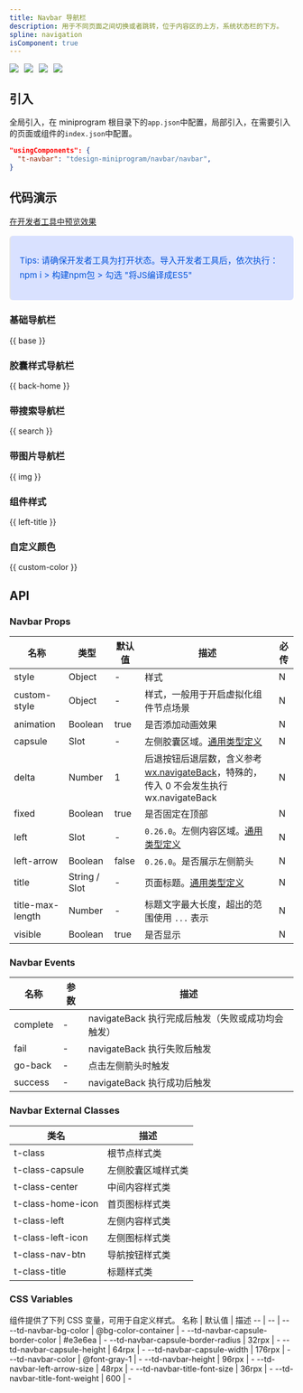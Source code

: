 ```yaml
---
title: Navbar 导航栏
description: 用于不同页面之间切换或者跳转，位于内容区的上方，系统状态栏的下方。
spline: navigation
isComponent: true
---
```


<span class="coverages-badge" style="margin-right: 10px"><img src="https://img.shields.io/badge/coverages%3A%20lines-97%25-blue" /></span><span class="coverages-badge" style="margin-right: 10px"><img src="https://img.shields.io/badge/coverages%3A%20functions-87%25-blue" /></span><span class="coverages-badge" style="margin-right: 10px"><img src="https://img.shields.io/badge/coverages%3A%20statements-95%25-blue" /></span><span class="coverages-badge" style="margin-right: 10px"><img src="https://img.shields.io/badge/coverages%3A%20branches-84%25-blue" /></span>
## 引入

全局引入，在 miniprogram 根目录下的`app.json`中配置，局部引入，在需要引入的页面或组件的`index.json`中配置。

```json
"usingComponents": {
  "t-navbar": "tdesign-miniprogram/navbar/navbar",
}
```

## 代码演示

<a href="https://developers.weixin.qq.com/s/REHT3emm7kS5" title="在开发者工具中预览效果" target="_blank" rel="noopener noreferrer"> 在开发者工具中预览效果 </a>

<blockquote style="background-color: #d9e1ff; font-size: 15px; line-height: 26px;margin: 16px 0 0;padding: 16px; border-radius: 6px; color: #0052d9" >
<p>Tips: 请确保开发者工具为打开状态。导入开发者工具后，依次执行：npm i > 构建npm包 > 勾选 "将JS编译成ES5"</p>
</blockquote>


### 基础导航栏

{{ base }}

### 胶囊样式导航栏

{{ back-home }}

### 带搜索导航栏

{{ search }}

### 带图片导航栏

{{ img }}

### 组件样式

{{ left-title }}

### 自定义颜色

{{ custom-color }}

## API

### Navbar Props

名称 | 类型 | 默认值 | 描述 | 必传
-- | -- | -- | -- | --
style | Object | - | 样式 | N
custom-style | Object | - | 样式，一般用于开启虚拟化组件节点场景 | N
animation | Boolean | true | 是否添加动画效果 | N
capsule | Slot | - | 左侧胶囊区域。[通用类型定义](https://github.com/Tencent/tdesign-miniprogram/blob/develop/src/common/common.ts) | N
delta | Number | 1 | 后退按钮后退层数，含义参考 [wx.navigateBack](https://developers.weixin.qq.com/miniprogram/dev/api/route/wx.navigateBack.html)，特殊的，传入 0 不会发生执行 wx.navigateBack | N
fixed | Boolean | true | 是否固定在顶部 | N
left | Slot | - | `0.26.0`。左侧内容区域。[通用类型定义](https://github.com/Tencent/tdesign-miniprogram/blob/develop/src/common/common.ts) | N
left-arrow | Boolean | false | `0.26.0`。是否展示左侧箭头 | N
title | String / Slot | - | 页面标题。[通用类型定义](https://github.com/Tencent/tdesign-miniprogram/blob/develop/src/common/common.ts) | N
title-max-length | Number | - | 标题文字最大长度，超出的范围使用 `...` 表示 | N
visible | Boolean | true | 是否显示 | N

### Navbar Events

名称 | 参数 | 描述
-- | -- | --
complete | \- | navigateBack 执行完成后触发（失败或成功均会触发）
fail | \- | navigateBack 执行失败后触发
go-back | \- | 点击左侧箭头时触发
success | \- | navigateBack 执行成功后触发
### Navbar External Classes

类名 | 描述
-- | --
t-class | 根节点样式类
t-class-capsule | 左侧胶囊区域样式类
t-class-center | 中间内容样式类
t-class-home-icon | 首页图标样式类
t-class-left | 左侧内容样式类
t-class-left-icon | 左侧图标样式类
t-class-nav-btn | 导航按钮样式类
t-class-title | 标题样式类

### CSS Variables

组件提供了下列 CSS 变量，可用于自定义样式。
名称 | 默认值 | 描述 
-- | -- | --
--td-navbar-bg-color | @bg-color-container | - 
--td-navbar-capsule-border-color | #e3e6ea | - 
--td-navbar-capsule-border-radius | 32rpx | - 
--td-navbar-capsule-height | 64rpx | - 
--td-navbar-capsule-width | 176rpx | - 
--td-navbar-color | @font-gray-1 | - 
--td-navbar-height | 96rpx | - 
--td-navbar-left-arrow-size | 48rpx | - 
--td-navbar-title-font-size | 36rpx | - 
--td-navbar-title-font-weight | 600 | -